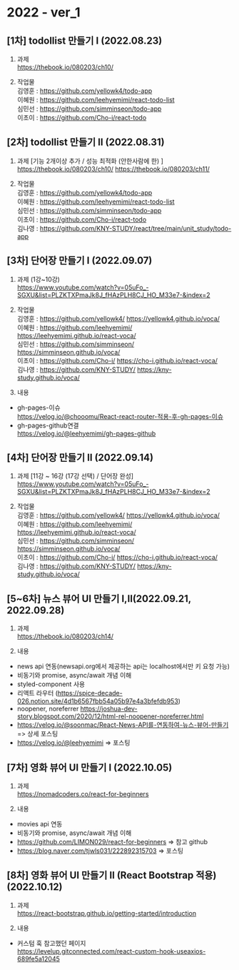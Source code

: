 # 2022 - ver_1

## [1차] todollist 만들기 Ⅰ (2022.08.23)
1. 과제 <br>
https://thebook.io/080203/ch10/<br>

2. 작업물<br>
김영훈 : https://github.com/yellowk4/todo-app <br>
이혜원 : https://github.com/leehyemimi/react-todo-list <br>
심민선 : https://github.com/simminseon/todo-app <br>
이초이 : https://github.com/Cho-i/react-todo<br>


## [2차] todollist 만들기 Ⅱ (2022.08.31)
1. 과제 [기능 2개이상 추가 / 성능 최적화 (안한사람에 한) ] <br>
https://thebook.io/080203/ch10/ https://thebook.io/080203/ch11/

2. 작업물<br>
김영훈 : https://github.com/yellowk4/todo-app <br>
이혜원 : https://github.com/leehyemimi/react-todo-list <br>
심민선 : https://github.com/simminseon/todo-app <br>
이초이 : https://github.com/Cho-i/react-todo <br>
김나영 : https://github.com/KNY-STUDY/react/tree/main/unit_study/todo-app


## [3차] 단어장 만들기 Ⅰ (2022.09.07)
1. 과제 (1강~10강)<br>
 https://www.youtube.com/watch?v=05uFo_-SGXU&list=PLZKTXPmaJk8J_fHAzPLH8CJ_HO_M33e7-&index=2<br>

2. 작업물<br>
김영훈 : https://github.com/yellowk4/ https://yellowk4.github.io/voca/ <br>
이혜원 : https://github.com/leehyemimi/ https://leehyemimi.github.io/react-voca/ <br>
심민선 : https://github.com/simminseon/ https://simminseon.github.io/voca/ <br>
이초이 : https://github.com/Cho-i/ https://cho-i.github.io/react-voca/<br>
김나영 : https://github.com/KNY-STUDY/ https://kny-study.github.io/voca/<br>
 
2. 내용 <br>
- gh-pages-이슈<br>
https://velog.io/@chooomu/React-react-router-적용-후-gh-pages-이슈
- gh-pages-github연결<br>
https://velog.io/@leehyemimi/gh-pages-github


## [4차] 단어장 만들기 Ⅱ (2022.09.14)
1. 과제 [11강 ~ 16강 (17강 선택) / 단어장 완성] <br>
https://www.youtube.com/watch?v=05uFo_-SGXU&list=PLZKTXPmaJk8J_fHAzPLH8CJ_HO_M33e7-&index=2<br>

2. 작업물<br>
김영훈 : https://github.com/yellowk4/ https://yellowk4.github.io/voca/ <br>
이혜원 : https://github.com/leehyemimi/ https://leehyemimi.github.io/react-voca/ <br>
심민선 : https://github.com/simminseon/ https://simminseon.github.io/voca/ <br>
이초이 : https://github.com/Cho-i/ https://cho-i.github.io/react-voca/<br>
김나영 : https://github.com/KNY-STUDY/ https://kny-study.github.io/voca/<br>


## [5~6차] 뉴스 뷰어 UI 만들기 Ⅰ,Ⅱ(2022.09.21, 2022.09.28)
1. 과제 <br>
 https://thebook.io/080203/ch14/  <br>
 
 
2. 내용 <br>
- news api 연동(newsapi.org에서 제공하는 api는 localhost에서만 키 요청 가능) 
- 비동기와 promise, async/await 개념 이해 
- styled-component 사용 
- 리액트 라우터 (https://spice-decade-026.notion.site/4d1b6567fbb54a05b97e4a3bfefdb953)  
- noopener, noreferrer https://joshua-dev-story.blogspot.com/2020/12/html-rel-noopener-noreferrer.html 
- https://velog.io/@soonmac/React-News-API를-연동하여-뉴스-뷰어-만들기 => 상세 포스팅 
- https://velog.io/@leehyemimi  => 포스팅

## [7차] 영화 뷰어 UI 만들기 Ⅰ (2022.10.05)

1. 과제<br>
https://nomadcoders.co/react-for-beginners

2. 내용<br>

- movies api 연동
- 비동기와 promise, async/await 개념 이해
- https://github.com/LIMON029/react-for-beginners => 참고 github
- https://blog.naver.com/tjwls031/222892315703  => 포스팅


## [8차] 영화 뷰어 UI 만들기 Ⅱ (React Bootstrap 적용) (2022.10.12)
1. 과제<br>
https://react-bootstrap.github.io/getting-started/introduction

2. 내용<br>
- 커스텀 훅 참고했던 페이지<br>
https://levelup.gitconnected.com/react-custom-hook-useaxios-689fe5a12045

